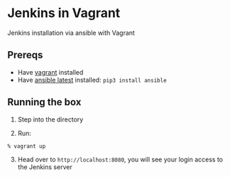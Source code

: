 # Jenkins in Vagrant

Jenkins installation via ansible with Vagrant

## Prereqs

- Have [vagrant](https://www.vagrantup.com/) installed
- Have [ansible latest]() installed: `pip3 install ansible`

## Running the box

1. Step into the directory

2. Run:

```shell
% vagrant up
```

3. Head over to `http://localhost:8080`, you will see your login access to the Jenkins server
